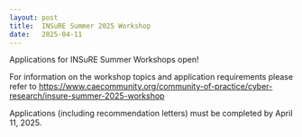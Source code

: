 ```yaml
---
layout: post
title:  INSuRE Summer 2025 Workshop
date:   2025-04-11
---
```



Applications for INSuRE Summer Workshops open!

For information on the workshop topics and application requirements please refer to <https://www.caecommunity.org/community-of-practice/cyber-research/insure-summer-2025-workshop> 

Applications (including recommendation letters) must be completed by April 11, 2025.
